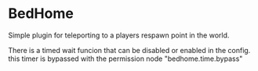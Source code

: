 # BedHome
Simple plugin for teleporting to a players respawn point in the world.

There is a timed wait funcion that can be disabled or enabled in the config. this timer is bypassed with the permission node "bedhome.time.bypass"
